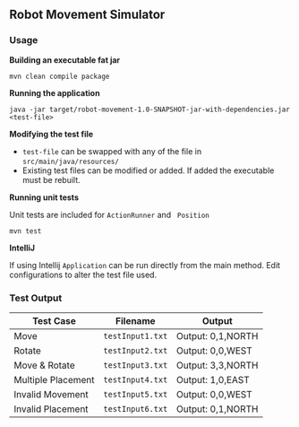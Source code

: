 ## Robot Movement Simulator

### Usage

**Building an executable fat jar**

````
mvn clean compile package
````

**Running the application**

````
java -jar target/robot-movement-1.0-SNAPSHOT-jar-with-dependencies.jar <test-file>
````

**Modifying the test file**
* `test-file` can be swapped with any of the file in `src/main/java/resources/`
* Existing test files can be modified or added. If added the executable must be rebuilt.

**Running unit tests**

Unit tests are included for `ActionRunner` and ` Position`

````
mvn test
````

**IntelliJ**

If using Intellij `Application` can be run directly from the main method. Edit configurations to alter the test file used.

### Test Output

| Test Case          | Filename         | Output            |
|--------------------|------------------|-------------------|
| Move               | `testInput1.txt` | Output: 0,1,NORTH |
| Rotate             | `testInput2.txt` | Output: 0,0,WEST  |
| Move & Rotate      | `testInput3.txt` | Output: 3,3,NORTH |
| Multiple Placement | `testInput4.txt` | Output: 1,0,EAST  |
| Invalid Movement   | `testInput5.txt` | Output: 0,0,WEST  |
| Invalid Placement  | `testInput6.txt` | Output: 0,1,NORTH |
